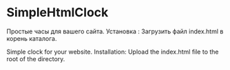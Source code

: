 # SimpleHtmlClock
Простые часы для вашего сайта.
Установка : Загрузить файл index.html в корень каталога.

Simple clock for your website.
Installation: Upload the index.html file to the root of the directory.
